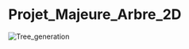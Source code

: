 # Projet_Majeure_Arbre_2D
![Tree_generation](https://github.com/Maxlo24/Projet_Majeure_Arbre_3D/assets/46842010/3d814b51-7fbf-46f1-a720-76c12b52d836)

